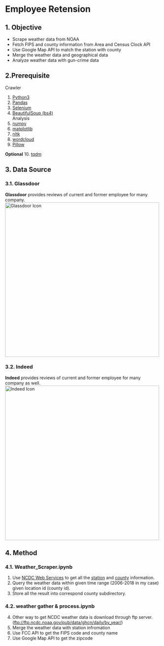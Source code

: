 # Employee Retension


## 1. Objective
* Scrape weather data from NOAA
* Fetch FIPS and county information from Area and Census Clock API
* Use Google Map API to match the station with county
* Merge the weather data and geographical data
* Analyze weather data with gun-crime data

## 2.Prerequisite
Crawler  
1. [Python3](https://www.python.org/downloads/)
2. [Pandas](https://pypi.org/project/pandas/)
3. [Selenium](https://selenium-python.readthedocs.io/)  
4. [BeautifulSoup (bs4)](https://www.crummy.com/software/BeautifulSoup/bs4/doc/)  
Analysis  
5. [numpy](http://www.numpy.org/)
6. [matplotlib](https://matplotlib.org/)
7. [nltk](https://www.nltk.org/)
8. [wordcloud](https://github.com/amueller/word_cloud)
9. [Pillow](https://pillow.readthedocs.io/en/stable/)

**Optional**
10. [tqdm](https://github.com/tqdm/tqdm)


## 3. Data Source

### 3.1. Glassdoor
**Glassdoor** provides reviews of current and former employee for many company.   
<img src="https://hiretulane.tulane.edu/sites/hiretulane.tulane.edu/files/logo-glassdoor-color.087f3470.png" alt="Glassdoor Icon" width="500"/>

### 3.2. Indeed
**Indeed** provides reviews of current and former employee for many company as well.  
<img src="https://www.lifewire.com/thmb/PLDQoVGvvEeic5VObpOg7DvwTEA=/768x0/filters:no_upscale():max_bytes(150000):strip_icc()/indeed-logo-RGB-tagline-598f6af7396e5a00105fd927.jpg" alt="Indeed Icon" width="500"/>


## 4. Method
### 4.1. Weather_Scraper.ipynb
1. Use [NCDC Web Services](https://www.ncdc.noaa.gov/cdo-web/webservices/v2) to get all the [station](https://www.ncdc.noaa.gov/cdo-web/webservices/v2#stations) and [county](https://www.ncdc.noaa.gov/cdo-web/webservices/v2#locations) information.
2. Query the weather data within given time range (2006-2018 in my case) given location id (county id).
3. Store all the result into correspond county subdirectory. 

### 4.2. weather gather & process.ipynb
4. Other way to get NCDC weather data is download through ftp server. (ftp://ftp.ncdc.noaa.gov/pub/data/ghcn/daily/by_year/)
5. Merge the weather data with station infromation
6. Use FCC API to get the FIPS code and county name
7. Use Google Map API to get the zipcode
